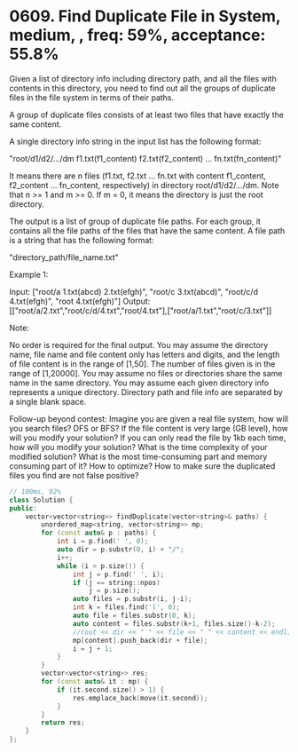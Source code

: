 # 0609. Find Duplicate File in System, medium, , freq: 59%, acceptance: 55.8%

Given a list of directory info including directory path, and all the files with contents in this directory, you need to find out all the groups of duplicate files in the file system in terms of their paths.

A group of duplicate files consists of at least two files that have exactly the same content.

A single directory info string in the input list has the following format:

"root/d1/d2/.../dm f1.txt(f1_content) f2.txt(f2_content) ... fn.txt(fn_content)"

It means there are n files (f1.txt, f2.txt ... fn.txt with content f1_content, f2_content ... fn_content, respectively) in directory root/d1/d2/.../dm. Note that n >= 1 and m >= 0. If m = 0, it means the directory is just the root directory.

The output is a list of group of duplicate file paths. For each group, it contains all the file paths of the files that have the same content. A file path is a string that has the following format:

"directory_path/file_name.txt"

Example 1:

Input:
["root/a 1.txt(abcd) 2.txt(efgh)", "root/c 3.txt(abcd)", "root/c/d 4.txt(efgh)", "root 4.txt(efgh)"]
Output:  
[["root/a/2.txt","root/c/d/4.txt","root/4.txt"],["root/a/1.txt","root/c/3.txt"]]
 

Note:

No order is required for the final output.
You may assume the directory name, file name and file content only has letters and digits, and the length of file content is in the range of [1,50].
The number of files given is in the range of [1,20000].
You may assume no files or directories share the same name in the same directory.
You may assume each given directory info represents a unique directory. Directory path and file info are separated by a single blank space.
 

Follow-up beyond contest:
Imagine you are given a real file system, how will you search files? DFS or BFS?
If the file content is very large (GB level), how will you modify your solution?
If you can only read the file by 1kb each time, how will you modify your solution?
What is the time complexity of your modified solution? What is the most time-consuming part and memory consuming part of it? How to optimize?
How to make sure the duplicated files you find are not false positive?

```c++
// 100ms, 92%
class Solution {
public:
    vector<vector<string>> findDuplicate(vector<string>& paths) {
        unordered_map<string, vector<string>> mp;
        for (const auto& p : paths) {
            int i = p.find(' ', 0);
            auto dir = p.substr(0, i) + "/";
            i++;
            while (i < p.size()) {
                int j = p.find(' ', i);
                if (j == string::npos)
                    j = p.size();
                auto files = p.substr(i, j-i);
                int k = files.find('(', 0);
                auto file = files.substr(0, k);
                auto content = files.substr(k+1, files.size()-k-2);
                //cout << dir << " " << file << " " << content << endl;
                mp[content].push_back(dir + file);
                i = j + 1;
            }
        }
        vector<vector<string>> res;
        for (const auto& it : mp) {
            if (it.second.size() > 1) {
                res.emplace_back(move(it.second));
            }
        }
        return res;
    }
};
```
